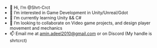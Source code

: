 - 👋 Hi, I’m @Shrt-Crct
- 👀 I’m interested in Game Development in Unity/Unreal/Gdot
- 🌱 I’m currently learning Unity && C#
- 💞️ I’m looking to collaborate on Video game projects, and design player movement and mechanics
- 📫 Email me at amin.adeel2010@gmail.com or on Discord (My handle is shrtcrct)

<!---
Shrt-Crct/Shrt-Crct is a ✨ special ✨ repository because its `README.md` (this file) appears on your GitHub profile.
You can click the Preview link to take a look at your changes.
--->
